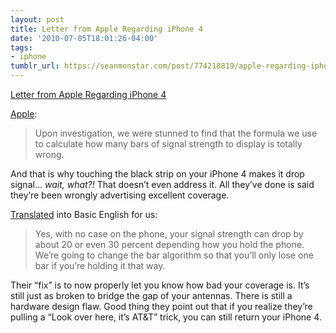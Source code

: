 ```yaml
---
layout: post
title: Letter from Apple Regarding iPhone 4
date: '2010-07-05T18:01:26-04:00'
tags:
- iphone
tumblr_url: https://seanmonstar.com/post/774218819/apple-regarding-iphone-4
---
```

[Letter from Apple Regarding iPhone 4](http://latimesblogs.latimes.com/technology/2010/07/iphone-bars.html)  

[Apple](http://www.apple.com/pr/library/2010/07/02appleletter.html):

> Upon investigation, we were stunned to find that the formula we use to calculate how many bars of signal strength to display is totally wrong.

And that is why touching the black strip on your iPhone 4 makes it drop signal… _wait, what?!_ That doesn’t even address it. All they’ve done is said they’re been wrongly advertising excellent coverage.

[Translated](http://daringfireball.net/2010/07/translation_iphone_4) into Basic English for us:

> Yes, with no case on the phone, your signal strength can drop by about 20 or even 30 percent depending how you hold the phone. We’re going to change the bar algorithm so that you’ll only lose one bar if you’re holding it that way.

Their “fix” is to now properly let you know how bad your coverage is. It’s still just as broken to bridge the gap of your antennas. There is still a hardware design flaw. Good thing they point out that if you realize they’re pulling a “Look over here, it’s AT&T” trick, you can still return your iPhone 4.

